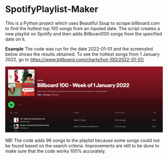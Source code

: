 # SpotifyPlaylist-Maker

This is a Python project which uses Beautiful Soup to scrape billboard.com to find the hottest top 100 songs from an inputed date. The script creates a new playlist on Spotify and then adds Billboard100 songs from the specified date on it.

**Example**
The code was run for the date 2022-01-01 and the screenshot below shows the results obtained.
To see the hottest songs from 1 January 2022, go to https://www.billboard.com/charts/hot-100/2022-01-01/

![result screenshot](https://github.com/sethumdluli/SpotifyPlaylist-Maker/blob/main/screenshot.png?raw=true)

NB! The code adds 96 songs to the playlist because some songs could not be found based on the search criteria. Improvements are still to be done to make sure that the code works 100% accurately.

